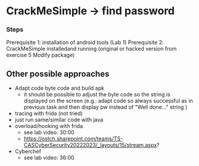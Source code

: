 # CrackMeSimple -> find password

### Steps

Prerequisite 1: installation of android tools (Lab 1)
Prerequisite 2: CrackMeSimple installedand running (original or hacked version from exercise 5 Modify package)



## Other possible approaches
- Adapt code byte code and build apk
    - it should be possible to adjust the byte code so the string is displayed on the screen (e.g.: adapt code so always successful as in previous task and then display pw instead of "Well done..." string )
- tracing with frida (not tried)
- just run same/similar code with java
- overload/hooking with frida
    - see lab video: 30:00
    - https://ostch.sharepoint.com/teams/TS-CASCyberSecurity20222023/_layouts/15/stream.aspx?
- Cyberchef
    - see lab video: 36:00